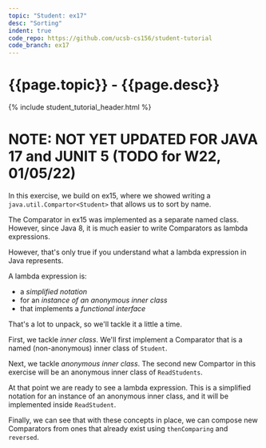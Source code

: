 ```yaml
---
topic: "Student: ex17"
desc: "Sorting"
indent: true
code_repo: https://github.com/ucsb-cs156/student-tutorial
code_branch: ex17
---
```



# {{page.topic}} - {{page.desc}}

{% include student_tutorial_header.html %}

# NOTE: NOT YET UPDATED FOR JAVA 17 and JUNIT 5 (TODO for W22, 01/05/22)



In this exercise, we build on ex15, where we showed writing a `java.util.Compartor<Student>` that allows us to sort by name.

The Comparator in ex15 was implemented as a separate named class.  However, since Java 8, it is much easier to write Comparators as
lambda expressions.

However, that's only true if you understand what a lambda expression in Java represents.

A lambda expression is:
* a *simplified notation* 
* for an *instance of an anonymous inner class*
* that implements a *functional interface*

That's a lot to unpack, so we'll tackle it a little a time.

First, we tackle *inner class*.  We'll first implement a Comparator that is a named (non-anonymous) inner class of `Student`.

Next, we tackle *anonymous inner class*.  The second new Compartor in this exercise will be an anonymous inner class of `ReadStudents`.

At that point we are ready to see a lambda expression. This is a simplified notation for an instance of an anonymous inner class, and it will be implemented inside `ReadStudent`.

Finally, we can see that with these concepts in place, we can compose new Comparators from ones that already exist using `thenComparing` and `reversed`.



